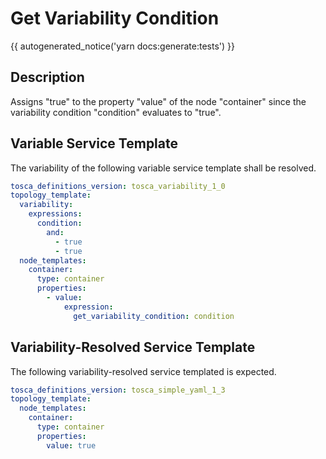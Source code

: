 # Get Variability Condition

{{ autogenerated_notice('yarn docs:generate:tests') }}

## Description

Assigns "true" to the property "value" of the node "container" since the variability condition "condition" evaluates to "true".

## Variable Service Template

The variability of the following variable service template shall be resolved.

```yaml linenums="1"
tosca_definitions_version: tosca_variability_1_0
topology_template:
  variability:
    expressions:
      condition:
        and:
          - true
          - true
  node_templates:
    container:
      type: container
      properties:
        - value:
            expression:
              get_variability_condition: condition
```



## Variability-Resolved Service Template

The following variability-resolved service templated is expected.

```yaml linenums="1"
tosca_definitions_version: tosca_simple_yaml_1_3
topology_template:
  node_templates:
    container:
      type: container
      properties:
        value: true
```

